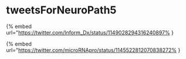 # tweetsForNeuroPath5

{% embed url="https://twitter.com/Inform_Dx/status/1149028294316240897% }

{% embed url="https://twitter.com/microRNApro/status/1145522812070838272% }

